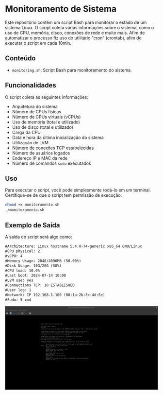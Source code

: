 # Monitoramento de Sistema

Este repositório contém um script Bash para monitorar o estado de um sistema Linux. O script coleta várias informações sobre o sistema, como o uso de CPU, memória, disco, conexões de rede e muito mais. Afim de automatizar o processo fiz uso do utilitário "cron" (crontab), afim de executar o script em cada 10min.

## Conteúdo

- `monitoring.sh`: Script Bash para monitoramento do sistema.

## Funcionalidades

O script coleta as seguintes informações:

- Arquitetura do sistema
- Número de CPUs físicas
- Número de CPUs virtuais (vCPUs)
- Uso de memória (total e utilizado)
- Uso de disco (total e utilizado)
- Carga da CPU
- Data e hora da última inicialização do sistema
- Utilização de LVM
- Número de conexões TCP estabelecidas
- Número de usuários logados
- Endereço IP e MAC da rede
- Número de comandos `sudo` executados

## Uso

Para executar o script, você pode simplesmente rodá-lo em um terminal. Certifique-se de que o script tem permissão de execução:

```bash
chmod +x monitoramento.sh
./monitoramento.sh
```

## Exemplo de Saída

A saída do script será algo como:

```
#Architecture: Linux hostname 5.4.0-74-generic x86_64 GNU/Linux
#CPU physical: 2
#vCPU: 4
#Memory Usage: 2048/4096MB (50.00%)
#Disk Usage: 10G/20G (50%)
#CPU load: 10.0%
#Last boot: 2024-07-14 10:00
#LVM use: yes
#Connections TCP: 10 ESTABLISHED
#User log: 1
#Network: IP 192.168.1.100 (00:1a:2b:3c:4d:5e)
#Sudo: 5 cmd
```

![A saída do script será algo como:](./monitoring-image.png)

